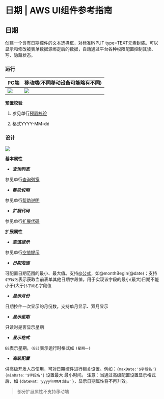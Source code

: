 # 日期 | AWS UI组件参考指南

## 日期

创建一个含有日期控件的文本选择框，对标准INPUT type=TEXT元素封装。可以显示和修改被表单数据源绑定后的数据，自动通过平台各种权限配置控制其读、写、隐藏状态。

### 运行

PC端 | 移动端(不同移动设备可能略有不同)  
---|---  
![](https://docs.awspaas.com/reference-guide/aws-paas-ui-reference-guide/list/dateR1.png) | ![](https://docs.awspaas.com/reference-guide/aws-paas-ui-reference-guide/list/dateR1_m.png)  
  
**预置校验**

  1. 参见单行[预置校验](<text.html#check>)

  2. 格式YYYY-MM-dd

### 设计

![](https://docs.awspaas.com/reference-guide/aws-paas-ui-reference-guide/list/dated1.png)

**基本属性**

  * **_查询列宽_**

参见单行[查询列宽](<text.html#searchwidth>)

  * **_帮助说明_**

参见单行[帮助说明](<text.html#tooltip>)

  * **_扩展代码_**

参见单行[扩展代码](<text.html#componentExtendCode>)

**扩展属性**

  * **_空值提示_**

参见单行[空值提示](<text.html#nulltip>)

  * **_日期范围_**

可配置日期范围的最小、最大值。支持[@公式](<https://docs.awspaas.com/reference-guide/aws-paas-at-reference-guide/index.html>)，如@monthBegin(@date)；支持`$字段名`表示获取当前表单其他日期字段值，用于实现该字段的最小(最大)日期不能小于(大于)`$字段名`字段值

  * **_显示月份_**

日期控件一次显示的月份数，支持单月显示、双月显示

  * **_显示星期_**

只读时是否显示星期

  * **_显示格式_**

`EE`表示星期，`(EE)`表示运行时格式如 `(星期一)`

  * **_高级配置_**

供高级开发人员使用，可对日期控件进行相关设置。例如：`{maxDate:'$字段名'}{minDate:'$字段名'}` 设置最大 最小时间。 注意：当通过高级配置设置显示格式后，如 `{dateFmt:'yyyy年MM月dd日'}`，显示日期属性将不再升效。

> 部分扩展属性不支持移动端